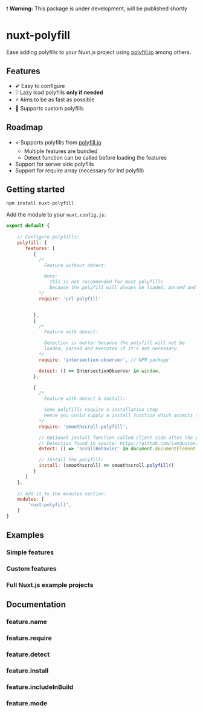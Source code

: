 ❗️ **Warning:** This package is under development, will be published shortly

# nuxt-polyfill
Ease adding polyfills to your Nuxt.js project using [polyfill.io](polyfill.io) among others.

## Features
 - ✔ Easy to configure
 - ❔ Lazy load polyfills **only if needed**
 - ⚡️ Aims to be as fast as possible
 - 🔧 Supports custom polyfills
 
## Roadmap
 - ⭐️ Supports polyfills from [polyfill.io](polyfill.io)
   - Multiple features are bundled
   - Detect function can be called before loading the features
 - Support for server side polyfills
 - Support for require array (necessary for Intl polyfill)

## Getting started
```
npm install nuxt-polyfill
```

Add the module to your `nuxt.config.js`: 

```javascript
export default {
    
    // Configure polyfills:
    polyfill: {
       features: [
          {
            /* 
              Feature without detect:

              Note: 
                This is not recommended for most polyfills
                because the polyfill will always be loaded, parsed and executed.
            */
            require: 'url-polyfill'


          },
          {
            /* 
              Feature with detect:

              Detection is better because the polyfill will not be 
              loaded, parsed and executed if it's not necessary.
            */
            require: 'intersection-observer', // NPM package

            detect: () => IntersectionObserver in window,
          },

          {
            /*
              Feature with detect & install:

              Some polyfills require a installation step
              Hence you could supply a install function which accepts the require result
            */
            require: 'smoothscroll-polyfill',

            // Optional install function called client side after the package is required:
            // Detection found in source: https://github.com/iamdustan/smoothscroll/blob/master/src/smoothscroll.js
            detect: () => 'scrollBehavior' in document.documentElement.style && window.__forceSmoothScrollPolyfill__ !== true,

            // Install the polyfill:
            install: (smoothscroll) => smoothscroll.polyfill()
          }
       ]
    },
    
    // Add it to the modules section:
    modules: [
        'nuxt-polyfill',
    ]
}
```

## Examples
### Simple features

### Custom features

### Full Nuxt.js example projects

## Documentation
### feature.name
### feature.require
### feature.detect
### feature.install
### feature.includeInBuild
### feature.mode

